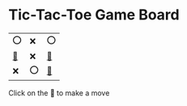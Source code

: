 # Tic-Tac-Toe Game Board
|   |   |   |
|---|---|---|
|⭕ |❌ |⭕ |
|[🔎](OXOOXEXOX.md) |❌ |[🔎](OXOEXOXOX.md) |
|❌ |⭕ |[🔎](OXOEXXXOO.md) |

Click on the 🔎 to make a move